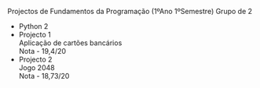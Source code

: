 Projectos de Fundamentos da Programação (1ºAno 1ºSemestre)
Grupo de 2
- Python 2
- Projecto 1  
  Aplicação de cartões bancários  
  Nota - 19,4/20  
- Projecto 2   
  Jogo 2048  
  Nota - 18,73/20  
